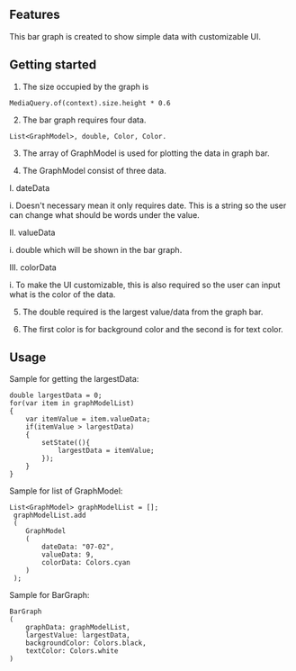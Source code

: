 <!--
This README describes the package. If you publish this package to pub.dev,
this README's contents appear on the landing page for your package.

For information about how to write a good package README, see the guide for
[writing package pages](https://dart.dev/guides/libraries/writing-package-pages).

For general information about developing packages, see the Dart guide for
[creating packages](https://dart.dev/guides/libraries/create-library-packages)
and the Flutter guide for
[developing packages and plugins](https://flutter.dev/developing-packages).
-->

<!-- START OF NOTE 
This package is created using flutter 3.7.2 with dart 2.19.2
The size occupied by the graph is MediaQuery.of(context).size.height * 0.6
The bar graph requires two data.
    - List<GraphModel>, double, Color, Color.
The array of GraphModel is used for plotting the data in graph bar.
The double required is the largest value/data from the graph bar.
The first color is for background color and the second is for text color.




 END OF NOTE -->

<!--
TODO: Put a short description of the package here that helps potential users
know whether this package might be useful for them.
-->

## Features

This bar graph is created to show simple data with customizable UI.

<!--
TODO: List what your package can do. Maybe include images, gifs, or videos.
-->

## Getting started

<!--
TODO: List prerequisites and provide or point to information on how to
start using the package.
-->
1. The size occupied by the graph is 
```
MediaQuery.of(context).size.height * 0.6
```

2. The bar graph requires four data.
```
List<GraphModel>, double, Color, Color.
```

3. The array of GraphModel is used for plotting the data in graph bar.

4. The GraphModel consist of three data.

I. dateData 

i. Doesn't necessary mean it only requires date. This is a string so the user can change what should be words under the value.

II. valueData

i. double which will be shown in the bar graph.

III. colorData

i. To make the UI customizable, this is also required so the user can input what is the color of the data.

5. The double required is the largest value/data from the graph bar.

6. The first color is for background color and the second is for text color.

## Usage

<!--
TODO: Include short and useful examples for package users. Add longer examples
to `/example` folder.

```dart
const like = 'sample';
```
-->
Sample for getting the largestData:
```
double largestData = 0;
for(var item in graphModelList)
{
    var itemValue = item.valueData;
    if(itemValue > largestData)
    {
        setState((){
            largestData = itemValue;
        });
    }
}
```

Sample for list of GraphModel:
```
List<GraphModel> graphModelList = [];
 graphModelList.add
 (
    GraphModel
    (
        dateData: "07-02",
        valueData: 9,
        colorData: Colors.cyan
    )
 );
```

Sample for BarGraph:
```
BarGraph
(
    graphData: graphModelList,
    largestValue: largestData,
    backgroundColor: Colors.black,
    textColor: Colors.white
)
```

<!-- 
## Additional information

TODO: Tell users more about the package: where to find more information, how to
contribute to the package, how to file issues, what response they can expect
from the package authors, and more.
-->
